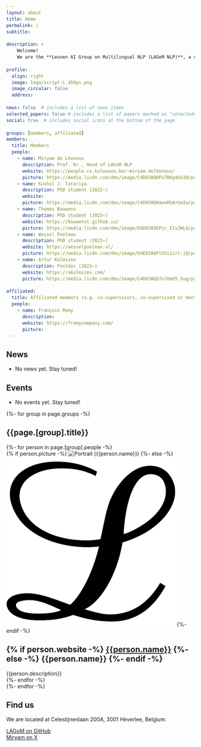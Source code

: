 ```yaml
---
layout: about
title: Home
permalink: /
subtitle: 

description: >
    Welcome!
    We are the **Leuven AI Group on Multilingual NLP (LAGoM NLP)**, a research lab at the [Department of Computer Science](https://wms.cs.kuleuven.be/cs/english) at the University of Leuven (KU Leuven), directed by Prof. Dr. Miryam de Lhoneux.

profile:
  align: right
  image: logo/script-L_450px.png
  image_circular: false
  address: 

news: false  # includes a list of news items
selected_papers: false # includes a list of papers marked as "selected={true}"
social: true  # includes social icons at the bottom of the page

groups: [members, affiliated]
members:
  title: Members
  people:
    - name: Miryam de Lhoneux
      description: Prof. Dr., Head of LAGoM NLP
      website: https://people.cs.kuleuven.be/~miryam.delhoneux/
      picture: https://media.licdn.com/dms/image/C4D03AQHPa7B6g4Ox3Q/profile-displayphoto-shrink_800_800/0/1549982999930?e=1709164800&v=beta&t=2CCKSDKBNkRWdmJNjWyc02FMJkwZPqHPtl7-yccPROo
    - name: Kushal J. Tatariya
      description: PhD student (2022–)
      website: 
      picture: https://media.licdn.com/dms/image/C4D03AQHawvM1ArUaIw/profile-displayphoto-shrink_800_800/0/1647871572663?e=1709164800&v=beta&t=L93kvzwuP2pQ9dcgTieC8LK6X1gJYd2ZZnFs-HDgIw8
    - name: Thomas Bauwens
      description: PhD student (2023–)
      website: https://bauwenst.github.io/
      picture: https://media.licdn.com/dms/image/D4D03AQEPzc_E1vJWLA/profile-displayphoto-shrink_800_800/0/1689027640596?e=1709164800&v=beta&t=IyBRnnVg0fg0M403BnxxCtRZp00kM1kVidvG_chCvkQ
    - name: Wessel Poelman
      description: PhD student (2023–)
      website: https://wesselpoelman.nl/
      picture: https://media.licdn.com/dms/image/D4E03AQFtGXi1irl-jQ/profile-displayphoto-shrink_800_800/0/1682423889310?e=1709164800&v=beta&t=K3L2ejprWwYfXFKRZSCRoO27sjG0juecLW6IIsnZEak
    - name: Artur Kulmizev
      description: Postdoc (2023–)
      website: https://akulmizev.com/
      picture: https://media.licdn.com/dms/image/C4D03AQG7nJOmd5_hug/profile-displayphoto-shrink_800_800/0/1549986124762?e=1709164800&v=beta&t=6OTo8MeyFuj7M7bikApnsiv1qVEi1OR-s00jhV8fbLI

affiliated:
  title: Affiliated members (e.g. co-supervisors, co-supervised or mentored external PhD students, guest researchers and visitors)
  people:
    - name: François Remy
      description: 
      website: https://fremycompany.com/
      picture: 
---
```


<!-- What follows will be put after the description box (see the about.html template). -->

<div id="main-body" class="projects">
  <h2 class="category">News</h2>
  <ul>
    <li>No news yet. Stay tuned!</li>
  </ul>

  <h2 class="category">Events</h2>
  <ul>
    <li>No events yet. Stay tuned!</li>
  </ul>

  {%- for group in page.groups -%}
  <h2 class="category">{{page.[group].title}}</h2>
    <div class="grid">
      {%- for person in page.[group].people -%}
          <article class="grid-item card">
            {% if person.picture -%}
              <img class="avatar" src="/assets/img/{{person.picture}}" alt="Portrait ({{person.name}})" width="auto" height="auto">
            {%- else -%}
              <img class="avatar" src="/assets/img/logo/script-L_450px.png" alt="Portrait ({{person.name}})" width="auto" height="auto">
            {%- endif -%}
          <div class="card-body">
            <!-- <h2 class="card-title">{{person.name}}</h2> -->
            <h2 class="card-title">
              {% if person.website -%}
                <a href="{{person.website}}">{{person.name}}</a>
              {%- else -%}
                {{person.name}}
              {%- endif -%}
            </h2>
            <div class="card-text">
              {{person.description}}
              <!-- <p style="margin-bottom: 0rem;">{{person.description}}</p> 
              <ul class="network-icon" aria-hidden="true">
              {% if person.website -%}
                <li><a href="{{person.website}}"><i class="fas fa-globe"></i></a></li>
              {%- endif -%}
              {% if person.email -%}
                <li><a role="button" class="email" style="color: var(--global-theme-color)"><i class="fas fa-envelope"></i></a></li>
              {%- endif -%}
              {% if person.googlescholar -%}
                <li><a href="{{person.googlescholar}}"><i class="ai ai-google-scholar"></i></a></li>
              {%- endif -%}
              {% if person.github -%}
                <li><a href="{{person.github}}"><i class="fab fa-github"></i></a></li>
              {%- endif -%}
              {% if person.twitter -%}
                <li><a href="{{person.twitter}}"><i class="fab fa-twitter"></i></a></li>
              {%- endif -%}
            </ul>
            {% if person.email -%}
              <div class="email hidden">
                <p>{{ person.email }}</p>
              </div>
            {%- endif -%} -->
              </div>
            </div>
          </article>
      {%- endfor -%}
    </div>
  {%- endfor -%}

<!--
  <h2 class="category">Funding</h2>
  Our research is supported by:
  <ul>
    <li><a href="https://erc.europa.eu/homepage">European Research Council (ERC)</a> project <a href="https://mainlp.github.io/projects/#ongoingproj">DIALECT</a></li>
    <li><a href="https://dff.dk/en">Danmarks Frie Forskningsfond (DFF)</a>, Sapere Aude Research Leader grant</li>
    <li><a href="https://www.bayern.de/politik/hightech-agenda/">Bayerische Staatsregierung HTA</a></li>
    <li><a href="https://mcml.ai/">Munich Center for Machine Learning (MCML)</a></li>
    <li><a href="https://www.bidt.digital/">Bayerisches Forschungsinstitut für Digitale Transformation (bidt)</a></li>
  </ul>
-->  
  <h2 class="category">Find us</h2>
  We are located at Celestijnenlaan 200A, 3001 Heverlee, Belgium.<br/>

  <a href="https://github.com/lagom-nlp"><i class="fab fa-github"></i> LAGoM on GitHub</a><br/>
  <a href="https://twitter.com/mdlhx"><i class="fab fa-twitter"></i> Miryam on X</a><br/>

</div>
